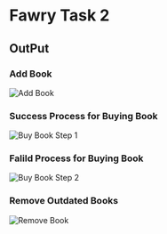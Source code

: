 # Fawry Task 2

## OutPut
### Add Book
![Add Book](images/add.jpeg)

### Success Process for Buying Book
![Buy Book Step 1](images/buy1.jpeg)

### Falild Process for Buying Book
![Buy Book Step 2](images/buy2.jpeg)

### Remove Outdated Books
![Remove Book](images/remove.jpeg)
